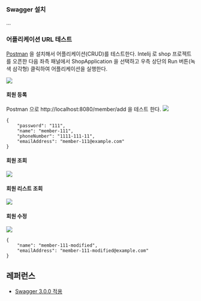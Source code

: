 ### Swagger 설치 ###

...


### 어플리케이션 URL 테스트 ###

[Postman](https://www.postman.com/) 을 설치해서 어플리케이션(CRUD)를 테스트한다. Intelij 로 shop 프로젝트를 오픈한 다음 좌측 패널에서 ShopApplication 을 선택하고 우측 상단의 Run 버튼(녹색 삼각형) 클릭하여 어플리케이션을 실행한다.

![](https://github.com/gnosia93/eks-on-aws/blob/main/images/shop-run.png)

#### 회원 등록 ####
Postman 으로 http://localhost:8080/member/add 을 테스트 한다. 
![](https://github.com/gnosia93/eks-on-aws/blob/main/images/postman-post.png)

```
{
    "password": "111",
    "name": "member-111",
    "phoneNumber": "1111-111-11",
    "emailAddress": "member-111@example.com"
}
```

#### 회원 조회 ####
![](https://github.com/gnosia93/eks-on-aws/blob/main/images/postman-get.png)


#### 회원 리스트 조회 ####
![](https://github.com/gnosia93/eks-on-aws/blob/main/images/postman-get-list.png)

#### 회원 수정 ####
![](https://github.com/gnosia93/eks-on-aws/blob/main/images/postman-put.png)

```
{
    "name": "member-111-modified",
    "emailAddress": "member-111-modified@example.com"
}
```

## 레퍼런스 ##

* [Swagger 3.0.0 적용](https://chanos.tistory.com/entry/Spring-API-%EB%AC%B8%EC%84%9C-%EC%9E%90%EB%8F%99%ED%99%94%EB%A5%BC-%EC%9C%84%ED%95%9C-Swagger-300-%EC%A0%81%EC%9A%A9)



